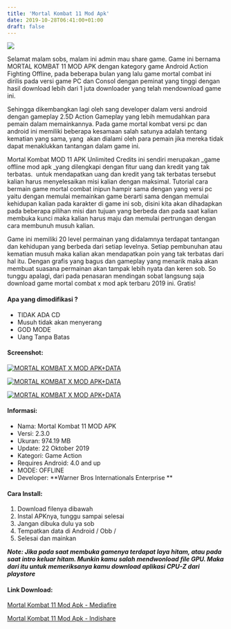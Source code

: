 ```yaml
---
title: 'Mortal Kombat 11 Mod Apk'
date: 2019-10-28T06:41:00+01:00
draft: false
---
```


[![](https://1.bp.blogspot.com/-3k2H8BPLPdo/XbBzGw4BObI/AAAAAAAAATg/vyNTbgpwSCcGL4oLZOhEoiFOFRIsG3KXwCLcBGAsYHQ/s1600/images-1.jpg)](https://1.bp.blogspot.com/-3k2H8BPLPdo/XbBzGw4BObI/AAAAAAAAATg/vyNTbgpwSCcGL4oLZOhEoiFOFRIsG3KXwCLcBGAsYHQ/s1600/images-1.jpg)

  
Selamat malam sobs, malam ini admin mau share game. Game ini bernama MORTAL KOMBAT 11 MOD APK dengan kategory game Android Action Fighting Offline, pada beberapa bulan yang lalu game mortal combat ini dirilis pada versi game PC dan Consol dengan peminat yang tinggi dengan hasil download lebih dari 1 juta downloader yang telah mendownload game ini.  
  
Sehingga dikembangkan lagi oleh sang developer dalam versi android dengan gameplay 2.5D Action Gameplay yang lebih memudahkan para pemain dalam memainkannya. Pada game mortal kombat versi pc dan android ini memiliki beberapa kesamaan salah satunya adalah tentang kematian yang sama, yang  akan dialami oleh para pemain jika mereka tidak dapat menaklukkan tantangan dalam game ini.

  

Mortal Kombat MOD 11 APK Unlimited Credits ini sendiri merupakan _game offline mod apk _yang dilengkapi dengan fitur uang dan kredit yang tak terbatas.  untuk mendapatkan uang dan kredit yang tak terbatas tersebut kalian harus menyelesaikan misi kalian dengan maksimal. Tutorial cara bermain game mortal combat inipun hampir sama dengan yang versi pc yaitu dengan memulai memainkan game berarti sama dengan memulai kehidupan kalian pada karakter di game ini sob, disini kita akan dihadapkan pada beberapa pilihan misi dan tujuan yang berbeda dan pada saat kalian membuka kunci maka kalian harus maju dan memulai pertrungan dengan cara membunuh musuh kalian.  
  
Game ini memiliki 20 level permainan yang didalamnya terdapat tantangan dan kehidupan yang berbeda dari setiap levelnya. Setiap pembunuhan atau kematian musuh maka kalian akan mendapatkan poin yang tak terbatas dari hal itu. Dengan grafis yang bagus dan gameplay yang menarik maka akan membuat suasana permainan akan tampak lebih nyata dan keren sob. So tunggu apalagi, dari pada penasaran mendingan sobat langsung saja download game mortal combat x mod apk terbaru 2019 ini. Gratis!  
  

#### Apa yang dimodifikasi ?

*   TIDAK ADA CD
*   Musuh tidak akan menyerang
*   GOD MODE
*   Uang Tanpa Batas

  

#### Screenshot:

[![MORTAL KOMBAT X MOD APK+DATA](https://2.bp.blogspot.com/-L-pfJShY22I/XICLU46F1NI/AAAAAAAAK44/1rtkDdlgrno9SUjU9ROZEd3VXjzoFaH4gCLcBGAs/s400/MORTAL%2BCOMBAT%2BX%2BMOD%2BAPK%2B1.png "MORTAL KOMBAT X MOD APK+DATA")](https://2.bp.blogspot.com/-L-pfJShY22I/XICLU46F1NI/AAAAAAAAK44/1rtkDdlgrno9SUjU9ROZEd3VXjzoFaH4gCLcBGAs/s1600/MORTAL%2BCOMBAT%2BX%2BMOD%2BAPK%2B1.png) 

[![MORTAL KOMBAT X MOD APK+DATA](https://2.bp.blogspot.com/-YTY3UiUwWmU/XICLU--MlYI/AAAAAAAAK48/IoCtCiI8gxYWc7pA3GD-2YL1z7x08jYgACLcBGAs/s400/MORTAL%2BCOMBAT%2BX%2BMOD%2BAPK%2B2.png "MORTAL KOMBAT X MOD APK+DATA")](https://2.bp.blogspot.com/-YTY3UiUwWmU/XICLU--MlYI/AAAAAAAAK48/IoCtCiI8gxYWc7pA3GD-2YL1z7x08jYgACLcBGAs/s1600/MORTAL%2BCOMBAT%2BX%2BMOD%2BAPK%2B2.png) 

[![MORTAL KOMBAT X MOD APK+DATA](https://4.bp.blogspot.com/-1xVgKz46yek/XICLUppMUtI/AAAAAAAAK40/gVKdC2G7iqs15XLcN3HsSbBD2SHuDXCNgCLcBGAs/s400/MORTAL%2BCOMBAT%2BX%2BMOD%2BAPK%2B3.png "MORTAL KOMBAT X MOD APK+DATA")](https://4.bp.blogspot.com/-1xVgKz46yek/XICLUppMUtI/AAAAAAAAK40/gVKdC2G7iqs15XLcN3HsSbBD2SHuDXCNgCLcBGAs/s1600/MORTAL%2BCOMBAT%2BX%2BMOD%2BAPK%2B3.png)

  

#### Informasi:

*   Nama: Mortal Kombat 11 MOD APK 
*   Versi: 2.3.0
*   Ukuran: 974.19 MB
*   Update: 22 Oktober 2019
*   Kategori: Game Action 
*   Requires Android: 4.0 and up 
*   MODE: OFFLINE 
*   Developer: **Warner Bros Internationals Enterprise **

  

#### Cara Install:

1.  Download filenya dibawah
2.  Instal APKnya, tunggu sampai selesai
3.  Jangan dibuka dulu ya sob
4.  Tempatkan data di Android / Obb /
5.  Selesai dan mainkan

  

**_Note: Jika pada saat membuka gamenya terdapat laya hitam, atau pada saat intro keluar hitam. Munkin kamu salah mendwonload file GPU. Maka dari itu untuk memeriksanya kamu download aplikasi CPU-Z dari playstore_**

  

#### Link Download:

[Mortal Kombat 11 Mod Apk - Mediafire](https://duit.cc/TAt)

  

[Mortal Kombat 11 Mod Apk - Indishare](https://duit.cc/w0jMH)